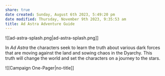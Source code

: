 ```yaml
---
share: true
date created: Sunday, August 6th 2023, 5:49:20 pm
date modified: Thursday, November 9th 2023, 9:35:53 am
title: Ad Astra Adventure Guide
---
```



![[ad-astra-splash.png|ad-astra-splash.png]]

In *Ad Astra* the characters seek to learn the truth about various dark forces that are moving against the land and sowing chaos in the Dyarchy. This truth will change the world and set the characters on a journey to the stars.

![[Campaign One-Pager|no-title]]
